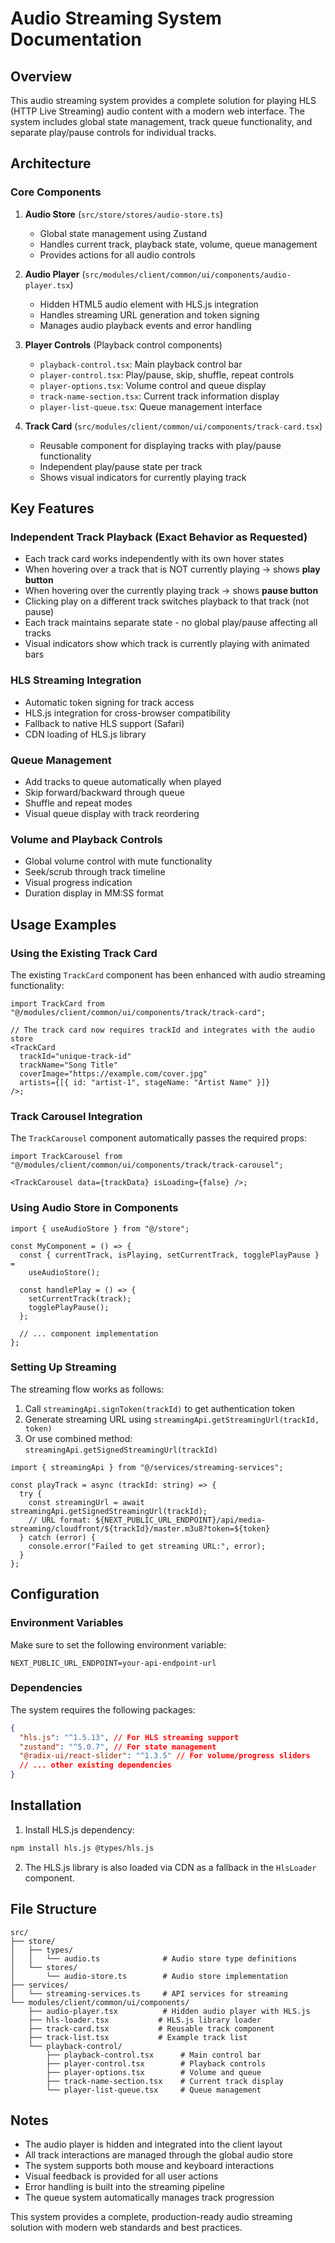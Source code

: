 # Audio Streaming System Documentation

## Overview

This audio streaming system provides a complete solution for playing HLS (HTTP Live Streaming) audio content with a modern web interface. The system includes global state management, track queue functionality, and separate play/pause controls for individual tracks.

## Architecture

### Core Components

1. **Audio Store** (`src/store/stores/audio-store.ts`)
   - Global state management using Zustand
   - Handles current track, playback state, volume, queue management
   - Provides actions for all audio controls

2. **Audio Player** (`src/modules/client/common/ui/components/audio-player.tsx`)
   - Hidden HTML5 audio element with HLS.js integration
   - Handles streaming URL generation and token signing
   - Manages audio playback events and error handling

3. **Player Controls** (Playback control components)
   - `playback-control.tsx`: Main playback control bar
   - `player-control.tsx`: Play/pause, skip, shuffle, repeat controls
   - `player-options.tsx`: Volume control and queue display
   - `track-name-section.tsx`: Current track information display
   - `player-list-queue.tsx`: Queue management interface

4. **Track Card** (`src/modules/client/common/ui/components/track-card.tsx`)
   - Reusable component for displaying tracks with play/pause functionality
   - Independent play/pause state per track
   - Shows visual indicators for currently playing track

## Key Features

### Independent Track Playback (Exact Behavior as Requested)

- Each track card works independently with its own hover states
- When hovering over a track that is NOT currently playing → shows **play button**
- When hovering over the currently playing track → shows **pause button**
- Clicking play on a different track switches playback to that track (not pause)
- Each track maintains separate state - no global play/pause affecting all tracks
- Visual indicators show which track is currently playing with animated bars

### HLS Streaming Integration

- Automatic token signing for track access
- HLS.js integration for cross-browser compatibility
- Fallback to native HLS support (Safari)
- CDN loading of HLS.js library

### Queue Management

- Add tracks to queue automatically when played
- Skip forward/backward through queue
- Shuffle and repeat modes
- Visual queue display with track reordering

### Volume and Playback Controls

- Global volume control with mute functionality
- Seek/scrub through track timeline
- Visual progress indication
- Duration display in MM:SS format

## Usage Examples

### Using the Existing Track Card

The existing `TrackCard` component has been enhanced with audio streaming functionality:

```tsx
import TrackCard from "@/modules/client/common/ui/components/track/track-card";

// The track card now requires trackId and integrates with the audio store
<TrackCard
  trackId="unique-track-id"
  trackName="Song Title"
  coverImage="https://example.com/cover.jpg"
  artists={[{ id: "artist-1", stageName: "Artist Name" }]}
/>;
```

### Track Carousel Integration

The `TrackCarousel` component automatically passes the required props:

```tsx
import TrackCarousel from "@/modules/client/common/ui/components/track/track-carousel";

<TrackCarousel data={trackData} isLoading={false} />;
```

### Using Audio Store in Components

```tsx
import { useAudioStore } from "@/store";

const MyComponent = () => {
  const { currentTrack, isPlaying, setCurrentTrack, togglePlayPause } =
    useAudioStore();

  const handlePlay = () => {
    setCurrentTrack(track);
    togglePlayPause();
  };

  // ... component implementation
};
```

### Setting Up Streaming

The streaming flow works as follows:

1. Call `streamingApi.signToken(trackId)` to get authentication token
2. Generate streaming URL using `streamingApi.getStreamingUrl(trackId, token)`
3. Or use combined method: `streamingApi.getSignedStreamingUrl(trackId)`

```tsx
import { streamingApi } from "@/services/streaming-services";

const playTrack = async (trackId: string) => {
  try {
    const streamingUrl = await streamingApi.getSignedStreamingUrl(trackId);
    // URL format: ${NEXT_PUBLIC_URL_ENDPOINT}/api/media-streaming/cloudfront/${trackId}/master.m3u8?token=${token}
  } catch (error) {
    console.error("Failed to get streaming URL:", error);
  }
};
```

## Configuration

### Environment Variables

Make sure to set the following environment variable:

```env
NEXT_PUBLIC_URL_ENDPOINT=your-api-endpoint-url
```

### Dependencies

The system requires the following packages:

```json
{
  "hls.js": "^1.5.13", // For HLS streaming support
  "zustand": "^5.0.7", // For state management
  "@radix-ui/react-slider": "^1.3.5" // For volume/progress sliders
  // ... other existing dependencies
}
```

## Installation

1. Install HLS.js dependency:

```bash
npm install hls.js @types/hls.js
```

2. The HLS.js library is also loaded via CDN as a fallback in the `HlsLoader` component.

## File Structure

```
src/
├── store/
│   ├── types/
│   │   └── audio.ts              # Audio store type definitions
│   └── stores/
│       └── audio-store.ts        # Audio store implementation
├── services/
│   └── streaming-services.ts     # API services for streaming
└── modules/client/common/ui/components/
    ├── audio-player.tsx          # Hidden audio player with HLS.js
    ├── hls-loader.tsx           # HLS.js library loader
    ├── track-card.tsx           # Reusable track component
    ├── track-list.tsx           # Example track list
    └── playback-control/
        ├── playback-control.tsx      # Main control bar
        ├── player-control.tsx        # Playback controls
        ├── player-options.tsx        # Volume and queue
        ├── track-name-section.tsx    # Current track display
        └── player-list-queue.tsx     # Queue management
```

## Notes

- The audio player is hidden and integrated into the client layout
- All track interactions are managed through the global audio store
- The system supports both mouse and keyboard interactions
- Visual feedback is provided for all user actions
- Error handling is built into the streaming pipeline
- The queue system automatically manages track progression

This system provides a complete, production-ready audio streaming solution with modern web standards and best practices.
